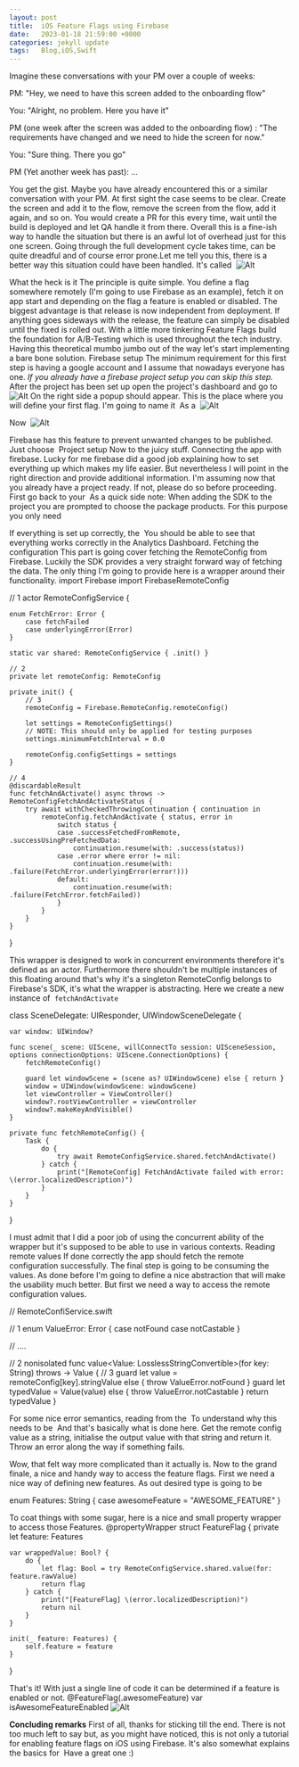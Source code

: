 ```yaml
---
layout: post
title:  iOS Feature Flags using Firebase
date:   2023-01-18 21:59:00 +0000
categories: jekyll update
tags:   Blog,iOS,Swift
---
```

Imagine these conversations with your PM over a couple of weeks:



PM: "Hey, we need to have this screen added to the onboarding flow"

You: "Alright, no problem. Here you have it"

PM (one week after the screen was added to the onboarding flow) : "The requirements have changed and we need to hide the screen for now."

You: "Sure thing. There you go"

PM (Yet another week has past): …



You get the gist. Maybe you have already encountered this or a similar conversation with your PM. At first sight the case seems to be clear. Create the screen and add it to the flow, remove the screen from the flow, add it again, and so on. You would create a PR for this every time, wait until the build is deployed and let QA handle it from there. Overall this is a fine-ish way to handle the situation but there is an awful lot of overhead just for this one screen. Going through the full development cycle takes time, can be quite dreadful and of course error prone.Let me tell you this, there is a better way this situation could have been handled. It's called 
![Alt](https://c.tenor.com/ThI9D4QmkWMAAAAC/olympics-flag.gif)



What the heck is it
The principle is quite simple. You define a flag somewhere remotely (I'm going to use Firebase as an example), fetch it on app start and depending on the flag a feature is enabled or disabled.
The biggest advantage is that release is now independent from deployment. If anything goes sideways with the release, the feature can simply be disabled until the fixed is rolled out. With a little more tinkering Feature Flags build the foundation for A/B-Testing which is used throughout the tech industry.
Having this theoretical mumbo jumbo out of the way let's start implementing a bare bone solution.
Firebase setup
The minimum requirement for this first step is having a google account and I assume that nowadays everyone has one.
*If you already have a firebase project setup you can skip this step.*
After the project has been set up open the project's dashboard and go to 
![Alt](https://raw.githubusercontent.com/Arestronaut/arestronaut.github.io/main/assets/images/Firebase%20Feature%20Flags/firebase-console.jpg)
On the right side a popup should appear. This is the place where you will define your first flag. I'm going to name it 
As a 
![Alt](https://github.com/Arestronaut/arestronaut.github.io/blob/main/assets/images/Firebase%20Feature%20Flags/firebase-new-remote-config.png?raw=true)



Now 
![Alt](https://github.com/Arestronaut/arestronaut.github.io/blob/main/assets/images/Firebase%20Feature%20Flags/firebase-publish-changes.png?raw=true)



Firebase has this feature to prevent unwanted changes to be published. Just choose 
Project setup
Now to the juicy stuff. Connecting the app with firebase. Lucky for me firebase did a good job explaining how to set everything up which makes my life easier. But nevertheless I will point in the right direction and provide additional information.
I'm assuming now that you already have a project ready. If not, please do so before proceeding.
First go back to your 
As a quick side note: When adding the SDK to the project you are prompted to choose the package products. For this purpose you only need 



If everything is set up correctly, the 
You should be able to see that everything works correctly in the Analytics Dashboard.
Fetching the configuration
This part is going cover fetching the RemoteConfig from Firebase. Luckily the SDK provides a very straight forward way of fetching the data. The only thing I'm going to provide here is a wrapper around their functionality.
import Firebase
import FirebaseRemoteConfig

// 1
actor RemoteConfigService {

    enum FetchError: Error {
        case fetchFailed
        case underlyingError(Error)
    }

    static var shared: RemoteConfigService { .init() }
    
    // 2
    private let remoteConfig: RemoteConfig

    private init() {
    	// 3
        remoteConfig = Firebase.RemoteConfig.remoteConfig()

        let settings = RemoteConfigSettings()
        // NOTE: This should only be applied for testing purposes
        settings.minimumFetchInterval = 0.0

        remoteConfig.configSettings = settings
    }

	// 4
    @discardableResult
    func fetchAndActivate() async throws -> RemoteConfigFetchAndActivateStatus {
        try await withCheckedThrowingContinuation { continuation in
            remoteConfig.fetchAndActivate { status, error in
                switch status {
                case .successFetchedFromRemote, .successUsingPreFetchedData:
                    continuation.resume(with: .success(status))
                case .error where error != nil:
                    continuation.resume(with: .failure(FetchError.underlyingError(error!)))
                default:
                    continuation.resume(with: .failure(FetchError.fetchFailed))
                }
            }
        }
    }
}



This wrapper is designed to work in concurrent environments therefore it's defined as an actor. Furthermore there shouldn't be multiple instances of this floating around that's why it's a singleton
RemoteConfig belongs to Firebase's SDK, it's what the wrapper is abstracting.
Here we create a new instance of 
`fetchAndActivate`



class SceneDelegate: UIResponder, UIWindowSceneDelegate {

    var window: UIWindow?

    func scene(_ scene: UIScene, willConnectTo session: UISceneSession, options connectionOptions: UIScene.ConnectionOptions) {
        fetchRemoteConfig()

        guard let windowScene = (scene as? UIWindowScene) else { return }
        window = UIWindow(windowScene: windowScene)
        let viewController = ViewController()
        window?.rootViewController = viewController
        window?.makeKeyAndVisible()
    }

    private func fetchRemoteConfig() {
        Task {
            do {
                try await RemoteConfigService.shared.fetchAndActivate()
            } catch {
                print("[RemoteConfig] FetchAndActivate failed with error: \(error.localizedDescription)")
            }
        }
    }
}



I must admit that I did a poor job of using the concurrent ability of the wrapper but it's supposed to be able to use in various contexts.
Reading remote values
If done correctly the app should fetch the remote configuration successfully. The final step is going to be consuming the values. As done before I'm going to define a nice abstraction that will make the usability much better. But first we need a way to access the remote configuration values.



// RemoteConfiService.swift

// 1
enum ValueError: Error {
    case notFound
	case notCastable
}

// ....

// 2
nonisolated func value<Value: LosslessStringConvertible>(for key: String) throws -> Value {
	// 3
	guard let value = remoteConfig[key].stringValue else { throw ValueError.notFound }
	guard let typedValue = Value(value) else { throw ValueError.notCastable }
	return typedValue
}



For some nice error semantics, reading from the 
To understand why this needs to be 
And that's basically what is done here. Get the remote config value as a string, initialise the output value with that string and return it. Throw an error along the way if something fails.



Wow, that felt way more complicated than it actually is.
Now to the grand finale, a nice and handy way to access the feature flags. First we need a nice way of defining new features. As out desired type is going to be 



enum Features: String {
    case awesomeFeature = "AWESOME_FEATURE"
}



To coat things with some sugar, here is a nice and small property wrapper to access those Features.
@propertyWrapper struct FeatureFlag {
    private let feature: Features

    var wrappedValue: Bool? {
        do {
            let flag: Bool = try RemoteConfigService.shared.value(for: feature.rawValue)
            return flag
        } catch {
            print("[FeatureFlag] \(error.localizedDescription)")
            return nil
        }
    }

    init(_ feature: Features) {
        self.feature = feature
    }
}



That's it! With just a single line of code it can be determined if a feature is enabled or not.
@FeatureFlag(.awesomeFeature) var isAwesomeFeatureEnabled
![Alt](https://c.tenor.com/l_VVSBaEIPwAAAAC/finally.gif)



**Concluding remarks**
First of all, thanks for sticking till the end. There is not too much left to say but, as you might have noticed, this is not only a tutorial for enabling feature flags on iOS using Firebase. It's also somewhat explains the basics for 
Have a great one :)



